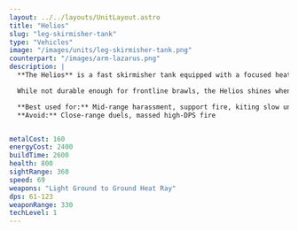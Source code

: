 ```yaml
---
layout: ../../layouts/UnitLayout.astro
title: "Helios"
slug: "leg-skirmisher-tank"
type: "Vehicles"
image: "/images/units/leg-skirmisher-tank.png"
counterpart: "/images/arm-lazarus.png"
description: |
  **The Helios** is a fast skirmisher tank equipped with a focused heat ray, ideal for dancing at mid-range and wearing down enemy forces from a safe distance. Its damage output ramps up under sustained fire, rewarding smart positioning and target selection.

  While not durable enough for frontline brawls, the Helios shines when used to kite heavier units, support assault pushes, or pick off light targets. Its mobility allows it to reposition quickly, making it difficult to pin down.

  **Best used for:** Mid-range harassment, support fire, kiting slow units  
  **Avoid:** Close-range duels, massed high-DPS fire


metalCost: 160
energyCost: 2400
buildTime: 2600
health: 800
sightRange: 360
speed: 69
weapons: "Light Ground to Ground Heat Ray"
dps: 61-123
weaponRange: 330
techLevel: 1
---
```

